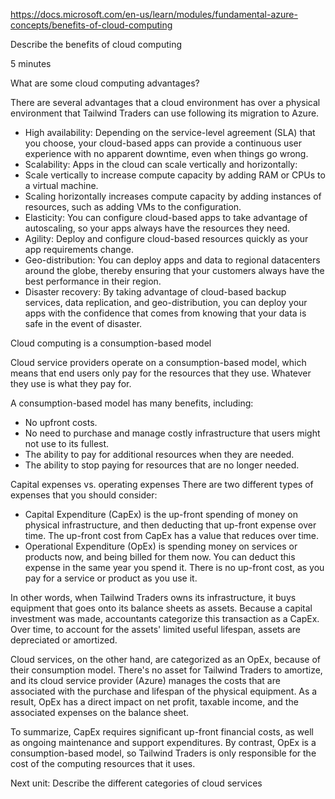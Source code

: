 https://docs.microsoft.com/en-us/learn/modules/fundamental-azure-concepts/benefits-of-cloud-computing

Describe the benefits of cloud computing

5 minutes

What are some cloud computing advantages?

There are several advantages that a cloud environment has over a physical environment that Tailwind Traders can use following its migration to Azure.
* High availability: Depending on the service-level agreement (SLA) that you choose, your cloud-based apps can provide a continuous user experience with no apparent downtime, even when things go wrong.
* Scalability: Apps in the cloud can scale vertically and horizontally:
* Scale vertically to increase compute capacity by adding RAM or CPUs to a virtual machine.
* Scaling horizontally increases compute capacity by adding instances of resources, such as adding VMs to the configuration.
* Elasticity: You can configure cloud-based apps to take advantage of autoscaling, so your apps always have the resources they need.
* Agility: Deploy and configure cloud-based resources quickly as your app requirements change.
* Geo-distribution: You can deploy apps and data to regional datacenters around the globe, thereby ensuring that your customers always have the best performance in their region.
* Disaster recovery: By taking advantage of cloud-based backup services, data replication, and geo-distribution, you can deploy your apps with the confidence that comes from knowing that your data is safe in the event of disaster.

Cloud computing is a consumption-based model

Cloud service providers operate on a consumption-based model, which means that end users only pay for the resources that they use. Whatever they use is what they pay for.

A consumption-based model has many benefits, including:
* No upfront costs.
* No need to purchase and manage costly infrastructure that users might not use to its fullest.
* The ability to pay for additional resources when they are needed.
* The ability to stop paying for resources that are no longer needed.

Capital expenses vs. operating expenses
There are two different types of expenses that you should consider:
* Capital Expenditure (CapEx) is the up-front spending of money on physical infrastructure, and then deducting that up-front expense over time. The up-front cost from CapEx has a value that reduces over time.
* Operational Expenditure (OpEx) is spending money on services or products now, and being billed for them now. You can deduct this expense in the same year you spend it. There is no up-front cost, as you pay for a service or product as you use it.

In other words, when Tailwind Traders owns its infrastructure, it buys equipment that goes onto its balance sheets as assets. Because a capital investment was made, accountants categorize this transaction as a CapEx. Over time, to account for the assets' limited useful lifespan, assets are depreciated or amortized.

Cloud services, on the other hand, are categorized as an OpEx, because of their consumption model. There's no asset for Tailwind Traders to amortize, and its cloud service provider (Azure) manages the costs that are associated with the purchase and lifespan of the physical equipment. As a result, OpEx has a direct impact on net profit, taxable income, and the associated expenses on the balance sheet.

To summarize, CapEx requires significant up-front financial costs, as well as ongoing maintenance and support expenditures. By contrast, OpEx is a consumption-based model, so Tailwind Traders is only responsible for the cost of the computing resources that it uses.

Next unit: Describe the different categories of cloud services


